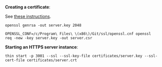 __Creating a certificate__:

See [these instructions](http://www.akadia.com/services/ssh_test_certificate.html).

```
openssl genrsa -out server.key 2048

OPENSSL_CONF=/c/Program\ Files\ \(x86\)/Git/ssl/openssl.cnf openssl req -new -key server.key -out server.csr
```

__Starting an HTTPS server instance__:

```
thin start -p 3001 --ssl --ssl-key-file certificates/server.key --ssl-cert-file certificates/server.crt
```